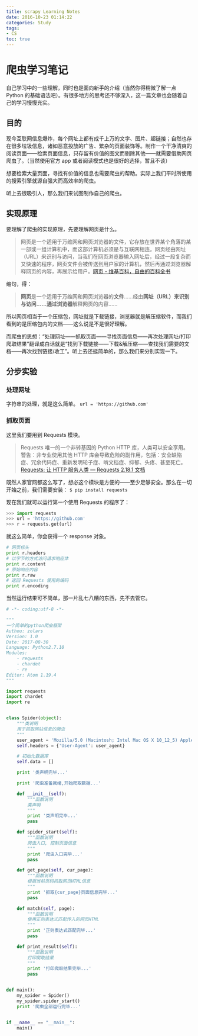 ```yaml
---
title: scrapy Learning Notes
date: 2016-10-23 01:14:22
categories: Study
tags:
- CS
toc: true
---
```


# 爬虫学习笔记
自己学习中的一些理解，同时也是面向新手的介绍（当然你得稍微了解一点 Python 的基础语法吧）。有很多地方的思考还不够深入，这一篇文章也会随着自己的学习慢慢充实。

<!--more-->

## 目的
现今互联网信息爆炸，每个网址上都有成千上万的文字、图片、超链接；自然也存在很多垃圾信息，诸如恶意投放的广告、繁杂的页面装饰等。制作一个干净清爽的阅读页面——检索页面信息，只存留有价值的图文而剔除其他——就需要借助网页爬虫了。（当然使用官方 app 或者阅读模式也是很好的选择，暂且不谈）

想要检索大量页面，寻找有价值的信息也需要爬虫的帮助。实际上我们平时所使用的搜索引擎就源自强大而高效率的爬虫。

听上去很吸引人，那么我们来试图制作自己的爬虫。

## 实现原理
要理解了爬虫的实现原理，先要理解网页是什么。

> 网页是一个适用于万维网和网页浏览器的文件，它存放在世界某个角落的某一部或一组计算机中，而这部计算机必须是与互联网相连。网页经由网址（URL）来识别与访问，当我们在网页浏览器输入网址后，经过一段复杂而又快速的程序，网页文件会被传送到用户家的计算机，然后再通过浏览器解释网页的内容，再展示给用户。[网页 - 维基百科，自由的百科全书](https://zh.wikipedia.org/wiki/%E7%B6%B2%E9%A0%81)  

缩句，得：

> **网页**是一个适用于万维网和网页浏览器的**文件**……经由**网址（URL）**来识别与访问……通过**浏览器**解释网页的内容……  

所以网页相当于一个压缩包，网址就是下载链接，浏览器就是解压缩软件，而我们看到的是压缩包内的文档——这么说是不是很好理解。

而爬虫的思想：“处理网址——抓取页面——寻找页面信息——再次处理网址/打印爬取结果”翻译成白话就是“找到下载链接——下载&解压缩——查找我们需要的文档——再次找到链接/收工”。听上去还挺简单的，那么我们来分别实现一下。

## 分步实验
### 处理网址
字符串的处理，就是这么简单。
`url = 'https://github.com'`

### 抓取页面
这里我们要用到 Requests 模块。

> Requests 唯一的一个非转基因的 Python HTTP 库，人类可以安全享用。  
> 警告：非专业使用其他 HTTP 库会导致危险的副作用，包括：安全缺陷症、冗余代码症、重新发明轮子症、啃文档症、抑郁、头疼、甚至死亡。[Requests: 让 HTTP 服务人类 — Requests 2.18.1 文档](http://cn.python-requests.org/zh_CN/latest/)  

既然人家官网都这么写了，想必这个模块是方便的——至少足够安全。那么在一切开始之前，我们需要安装：
`$ pip install requests`

现在我们就可以运行第一个使用 Requests 的程序了：
```python
>>> import requests
>>> url = 'https://github.com'
>>> r = requests.get(url)
```
就这么简单，你会获得一个 response 对象。

```python
# 网页标头
print r.headers
# 以字节的方式访问请求响应体
print r.content
# 原始响应内容
print r.raw
# 返回 Requests 使用的编码
print r.encoding
```

当然运行结果可不简单，那一片乱七八糟的东西，先不去管它。




```python
# -*- coding:utf-8 -*-

"""
一个简单的python爬虫框架
Authou: zolars
Version: 1.0
Date: 2017-08-30
Language: Python2.7.10
Modules:
    - requests
    - chardet
    - re
Editor: Atom 1.19.4
"""

import requests
import chardet
import re


class Spider(object):
    """类说明
    用于抓取网站信息的爬虫
    """
    user_agent = 'Mozilla/5.0 (Macintosh; Intel Mac OS X 10_12_5) AppleWebKit/537.36 (KHTML, like Gecko) Chrome/60.0.3112.113 Safari/537.36'
    self.headers = {'User-Agent': user_agent}

    # 初始化数据库
    self.data = []

    print '类声明完毕...'

    print '爬虫准备就绪,开始爬取数据...'

    def __init__(self):
        """函数说明
        类声明
        """
        print '类声明完毕...'
        pass

    def spider_start(self):
        """函数说明
        爬虫入口, 控制页面信息
        """
        print '爬虫入口完毕...'
        pass

    def get_page(self, cur_page):
        """函数说明
        根据当前页码抓取网页HTML信息
        """
        print '抓取{cur_page}页面信息完毕...'
        pass

    def match(self, page):
        """函数说明
        使用正则表达式匹配传入的网页HTML
        """
        print '正则表达式匹配完毕...'
        pass

    def print_result(self):
        """函数说明
        打印爬取结果
        """
        print '打印爬取结果完毕...'
        pass


def main():
    my_spider = Spider()
    my_spider.spider_start()
    print '爬虫全部运行完毕...'


if __name__ == "__main__":
    main()

```
